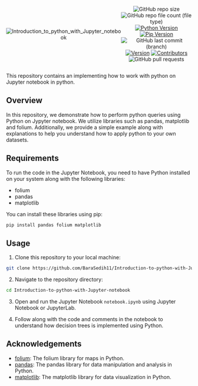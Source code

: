 <div style="display:flex; justify-content: center; align-items: center ; height" 100vh" align=center>

![Introduction_to_python_with_Jupyter_notebook](https://github.com/BaraSedih11/Introduction-to-python-with-Jupyter-notebook/assets/98843912/a3910f03-be3d-4ee1-b659-f9d1aff2d45c)

   ![GitHub repo size](https://img.shields.io/github/repo-size/BaraSedih11/Introduction-to-python-with-Jupyter-notebook) ![GitHub repo file count (file type)](https://img.shields.io/github/directory-file-count/BaraSedih11/Introduction-to-python-with-Jupyter-notebook) [![Python Version](https://img.shields.io/badge/python-3.8-blue)](https://www.python.org/downloads/release/python-380/)
[![Pip Version](https://img.shields.io/badge/pip-21.0-orange)](https://pypi.org/project/pip/21.0/)
 ![GitHub last commit (branch)](https://img.shields.io/github/last-commit/BaraSedih11/Introduction-to-python-with-Jupyter-notebook/main)
[![Version](https://img.shields.io/badge/version-v1.0.0-blue)](https://github.com/BaraSedih11/Introduction-to-python-with-Jupyter-notebook/releases/tag/v1.0.0)
[![Contributors](https://img.shields.io/github/contributors/BaraSedih11/Introduction-to-python-with-Jupyter-notebook)](https://github.com/BaraSedih11/Introduction-to-python-with-Jupyter-notebook/graphs/contributors)
![GitHub pull requests](https://img.shields.io/github/issues-pr-raw/BaraSedih11/Introduction-to-python-with-Jupyter-notebook)
<!-- ![GitHub issues](https://img.shields.io/github/issues-raw/BaraSedih11/Bookstore)  -->
</div>


This repository contains an implementing how to work with python on Jupyter notebook in python.

## Overview

In this repository, we demonstrate how to perform python queries using Python on Jypyter notebook. We utilize libraries such as pandas, matplotlib and folium. Additionally, we provide a simple example along with explanations to help you understand how to apply python to your own datasets.

## Requirements

To run the code in the Jupyter Notebook, you need to have Python installed on your system along with the following libraries:

- folium
- pandas
- matplotlib

You can install these libraries using pip:

```bash
pip install pandas folium matplotlib

```

## Usage

1. Clone this repository to your local machine:

```bash
git clone https://github.com/BaraSedih11/Introduction-to-python-with-Jupyter-notebook.git
```

2. Navigate to the repository directory:

```bash
cd Introduction-to-python-with-Jupyter-notebook
```

3. Open and run the Jupyter Notebook `notebook.ipynb` using Jupyter Notebook or JupyterLab.

4. Follow along with the code and comments in the notebook to understand how decision trees is implemented using Python.


## Acknowledgements

- [folium](https://pypi.org/project/folium/): The folium library for maps in Python.
- [pandas](https://pandas.pydata.org/): The pandas library for data manipulation and analysis in Python.
- [matplotlib](https://matplotlib.org/): The matplotlib library for data visualization in Python.

